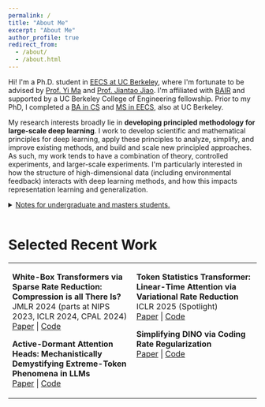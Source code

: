 ```yaml
---
permalink: /
title: "About Me"
excerpt: "About Me"
author_profile: true
redirect_from: 
  - /about/
  - /about.html
---
```


Hi! I'm a Ph.D. student in [EECS at UC Berkeley](https://www.eecs.berkeley.edu), where I'm fortunate to be advised by [Prof. Yi Ma](https://people.eecs.berkeley.edu/~yima/) and [Prof. Jiantao Jiao](https://people.eecs.berkeley.edu/~jiantao/). I'm affiliated with [BAIR](https://bair.berkeley.edu/) and supported by a UC Berkeley College of Engineering fellowship. Prior to my PhD, I completed a [BA in CS](https://www.eecs.berkeley.edu) and [MS in EECS](https://eecs.berkeley.edu/academics/graduate/industry-programs/5yrms), also at UC Berkeley.

My research interests broadly lie in <b>developing principled methodology for large-scale deep learning</b>. I work to develop scientific and mathematical principles for deep learning, apply these principles to analyze, simplify, and improve existing methods, and build and scale new principled approaches. As such, my work tends to have a combination of theory, controlled experiments, and larger-scale experiments. I'm particularly interested in how the structure of high-dimensional data (including environmental feedback) interacts with deep learning methods, and how this impacts representation learning and generalization.


<details>
    <summary><u>Notes for undergraduate and masters students.</u></summary>
    <br/>

    <i>Note 1:</i> I'm happy to chat about research, graduate school, etc. Please send me an email and we can work out a time. Please include "[Advising Chat]" in your email title.
    <br/>
    <br/>

    <i>Note 2:</i> If you are interested in working with me on deep learning research, please send me an email with your background and specific interests (the more detailed, the better). Please mention what you would like to work on. Please include "[Research Collaboration Request]" in your email title. The ideal candidate is:
    <ul>
      <li>able and willing to invest at least 15 hours per week;</li>
      <li>highly self-sufficient;</li>
      <li>able to read and understand deep learning papers;</li>
      <li>comfortable with advanced linear algebra and probability;</li>
      <li>proficient with either PyTorch (preferred) or Jax.</li>
    </ul>
    Thank you for your understanding.
    <br/>
    <br/>

    <i>PS:</i> I get many serious inquiries about advising chats or potential research collaborations. I try my best to reply to every single one of them. If you don't see a reply after, say, a week, feel free to bump the email thread. In return, if you're writing to ask for a research collaboration, please seriously think about whether you are interested in the work and are willing to invest time on it.
</details>
<br/>

Selected Recent Work
===
<table style="border: none; width: 100%;">
  <tr style="border: none;">
    <td style="border: none; width: 50%; vertical-align: top;">
      <p><strong>White-Box Transformers via Sparse Rate Reduction: Compression is all There Is?</strong><br>
      JMLR 2024 (parts at NIPS 2023, ICLR 2024, CPAL 2024)<br>
      <a href="https://arxiv.org/abs/2311.13110">Paper</a> | <a href="https://github.com/Ma-Lab-Berkeley/CRATE">Code</a></p>
      <p><strong>Active-Dormant Attention Heads: Mechanistically Demystifying Extreme-Token Phenomena in LLMs</strong><br/>
      <a href="https://arxiv.org/abs/2410.13835">Paper</a> | <a href="https://github.com/GuoTianYu2000/Active-Dormant-Attention">Code</a>
      </p>
    </td>
    <td style="border: none; width: 50%; vertical-align: top;">
      <p><strong>Token Statistics Transformer: Linear-Time Attention via Variational Rate Reduction</strong><br>
      ICLR 2025 (Spotlight)<br>
      <a href="https://arxiv.org/abs/2412.17810">Paper</a> | <a href="https://github.com/ma-lab-berkeley/token-statistics-transformer">Code</a></p>
      <p><strong>Simplifying DINO via Coding Rate Regularization</strong><br/>
      <a href="https://arxiv.org/abs/2502.10385">Paper</a> | <a href="https://github.com/RobinWu218/SimDINO">Code</a>
      </p>
    </td>
  </tr>
</table>


<!-- Recent Updates
=====
- (February 2025) Our papers [Simplifying DINO by Coding Rate Regularization](https://arxiv.org/abs/2502.10385), [Active-Dormant Attention Heads: Mechanistically Demystifying Extreme-Token Phenomena in LLMs](https://arxiv.org/abs/2410.13835), and <u>Attention-Only Transformers via Unrolled Subspace Denoising</u> were accepted to CPAL 2025 (non-archival track).
- (January 2025) Our paper [Token Statistics Transformer: Linear-Time Attention via Variational Rate Reduction](https://arxiv.org/abs/2412.17810) was accepted (spotlight) to [ICLR 2025](https://iclr.cc/).
- (September 2024) Our paper [Active-Dormant Attention Heads: Mechanistically Demystifying Extreme-Token Phenomena in LLMs](https://arxiv.org/abs/2410.13835) was accepted (oral) to [NeurIPS 2024 M3L Workshop](https://sites.google.com/view/m3l-2024/).
- (September 2024) Our paper [Scaling White-Box Transformers for Vision](https://arxiv.org/abs/2405.20299) was accepted to [NeurIPS 2024](https://neurips.cc/).
- (May 2024) Started a summer research scientist internship at [NexusFlow](https://nexusflow.ai/).
- (May 2024) Our new comprehensive paper [White-Box Transformers via Sparse Rate Reduction: Compression is all There Is?](https://arxiv.org/abs/2311.13110), reviewing our "White-Box Transformers" line of work: deriving efficient, interpretable, and performant transformer-like architectures from first-principles information theory and signal processing, was accepted to [JMLR](https://jmlr.org/).
- (May 2024) Our paper [A Global Geometric Analysis of Maximal Coding Rate Reduction](https://arxiv.org/abs/2406.01909) was accepted to [ICML 2024](https://icml.cc/).
- (January 2024) Our paper [Masked Completion via Structured Diffusion with White-Box Transformers](https://arxiv.org/abs/2404.02446), which develops a connection between iterative denoising in diffusion models and representation learning in transformer-like deep networks, and uses it to construct a performant, efficient, and interpretable transformer-like autoencoder, was accepted to [ICLR 2024](https://iclr.cc/).
- (November 2023) Our papers [Emergence of Segmentation with Minimalistic White-Box Transformers](https://arxiv.org/abs/2308.16271), [Closed-Loop Transcription via Convolutional Sparse Coding](https://arxiv.org/abs/2302.09347), and [Masked Completion via Structured Diffusion with White-Box Transformers](https://arxiv.org/abs/2404.02446) were accepted to [CPAL 2024](https://cpal.cc/).
- (October 2023) Our paper [Emergence of Segmentation with Minimalistic White-Box Transformers](https://arxiv.org/abs/2308.16271) was accepted to [NeurIPS 2023 XAIA Workshop](https://neurips.cc/virtual/2023/workshop/66529).
- (September 2023) Our paper [White-Box Transformers via Sparse Rate Reduction](https://arxiv.org/abs/2306.01129), proposing an interpretable and parameter-efficient transformer-like architecture derived from first-principles, was accepted to [NeurIPS 2023](https://neurips.cc/).
- (August 2023) Started my Ph.D. program in EECS at UC Berkeley! -->
